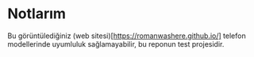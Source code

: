 # Notlarım
Bu görüntülediğiniz (web sitesi)[https://romanwashere.github.io/] telefon modellerinde uyumluluk sağlamayabilir, bu reponun test projesidir.
